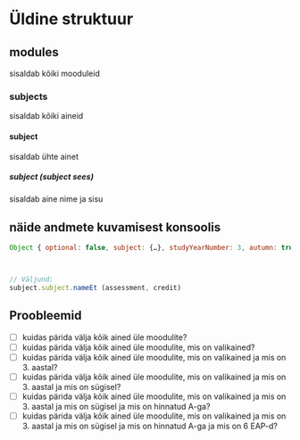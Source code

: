 # Üldine struktuur

## modules

sisaldab kõiki mooduleid

### subjects

sisaldab kõiki aineid

#### subject

sisaldab ühte ainet

##### subject (subject sees)

sisaldab aine nime ja sisu


## näide andmete kuvamisest konsoolis

```javascript
Object { optional: false, subject: {…}, studyYearNumber: 3, autumn: true, spring: false, assessment: "A", subjectId: 30413 }



// Väljund:
subject.subject.nameEt (assessment, credit)

```



## Proobleemid

* [ ] kuidas pärida välja kõik ained üle moodulite?
* [ ] kuidas pärida välja kõik ained üle moodulite, mis on valikained?
* [ ] kuidas pärida välja kõik ained üle moodulite, mis on valikained ja mis on 3. aastal?
* [ ] kuidas pärida välja kõik ained üle moodulite, mis on valikained ja mis on 3. aastal ja mis on sügisel?
* [ ] kuidas pärida välja kõik ained üle moodulite, mis on valikained ja mis on 3. aastal ja mis on sügisel ja mis on hinnatud A-ga?
* [ ] kuidas pärida välja kõik ained üle moodulite, mis on valikained ja mis on 3. aastal ja mis on sügisel ja mis on hinnatud A-ga ja mis on 6 EAP-d?
